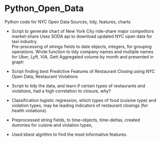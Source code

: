 # Python_Open_Data
Python code for NYC Open Data Sources, tidy, features, charts

* Script to generate chart of New York City ride-share major competitors market-share 
Uses SODA api to download updated NYC open data for taxi industry.  
Pre-processing of strings fields to date objects, integers, for grouping operations.
Wrote function to tidy company names and multiple names for Uber, Lyft, VIA, Gett
Aggregated volume by month and presented in graph


* Script finding best Predictive Features of Restaurant Closing using NYC Open Data, Restaurant Violations
* Script to tidy the data, and learn if certain types of restaurants and violations, had a high correlation to closure, why? 
* Classification logistic regression,  which types of food (cuisine type) and violation types, may be leading indicators of restaurant closings (for health violations).   
* Preprocessed string fields, to time-objects, time-deltas, created dummies for cuisine and violation types, 
* Used kbest algrithm to find the most informative features.
